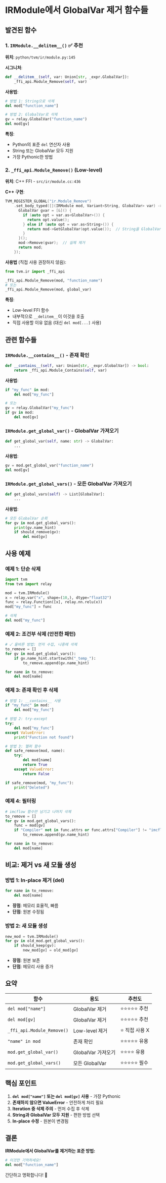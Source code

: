# IRModule에서 GlobalVar 제거 함수들

## 발견된 함수

### 1. `IRModule.__delitem__()` ✅ 추천

**위치**: `python/tvm/ir/module.py:145`

**시그니처**:
```python
def __delitem__(self, var: Union[str, _expr.GlobalVar]):
    _ffi_api.Module_Remove(self, var)
```

**사용법**:
```python
# 방법 1: String으로 삭제
del mod["function_name"]

# 방법 2: GlobalVar로 삭제
gv = relay.GlobalVar("function_name")
del mod[gv]
```

**특징**:
- Python의 표준 `del` 연산자 사용
- String 또는 GlobalVar 모두 지원
- 가장 Pythonic한 방법

### 2. `_ffi_api.Module_Remove()` (Low-level)

**위치**: C++ FFI - `src/ir/module.cc:436`

**C++ 구현**:
```cpp
TVM_REGISTER_GLOBAL("ir.Module_Remove")
    .set_body_typed([](IRModule mod, Variant<String, GlobalVar> var) -> IRModule {
      GlobalVar gvar = [&]() {
        if (auto opt = var.as<GlobalVar>()) {
          return opt.value();
        } else if (auto opt = var.as<String>()) {
          return mod->GetGlobalVar(opt.value());  // String을 GlobalVar로 변환
        }
      }();
      mod->Remove(gvar);  // 실제 제거
      return mod;
    });
```

**사용법** (직접 사용 권장하지 않음):
```python
from tvm.ir import _ffi_api

_ffi_api.Module_Remove(mod, "function_name")
# 또는
_ffi_api.Module_Remove(mod, global_var)
```

**특징**:
- Low-level FFI 함수
- 내부적으로 `__delitem__`이 이것을 호출
- 직접 사용할 이유 없음 (대신 `del mod[...]` 사용)

## 관련 함수들

### `IRModule.__contains__()` - 존재 확인

```python
def __contains__(self, var: Union[str, _expr.GlobalVar]) -> bool:
    return _ffi_api.Module_Contains(self, var)
```

**사용법**:
```python
if "my_func" in mod:
    del mod["my_func"]

# 또는
gv = relay.GlobalVar("my_func")
if gv in mod:
    del mod[gv]
```

### `IRModule.get_global_var()` - GlobalVar 가져오기

```python
def get_global_var(self, name: str) -> GlobalVar:
    ...
```

**사용법**:
```python
gv = mod.get_global_var("function_name")
del mod[gv]
```

### `IRModule.get_global_vars()` - 모든 GlobalVar 가져오기

```python
def get_global_vars(self) -> List[GlobalVar]:
    ...
```

**사용법**:
```python
# 모든 GlobalVar 순회
for gv in mod.get_global_vars():
    print(gv.name_hint)
    if should_remove(gv):
        del mod[gv]
```

## 사용 예제

### 예제 1: 단순 삭제

```python
import tvm
from tvm import relay

mod = tvm.IRModule()
x = relay.var("x", shape=(10,), dtype="float32")
func = relay.Function([x], relay.nn.relu(x))
mod["my_func"] = func

# 삭제
del mod["my_func"]
```

### 예제 2: 조건부 삭제 (안전한 패턴)

```python
# ✓ 올바른 방법: 먼저 수집, 나중에 삭제
to_remove = []
for gv in mod.get_global_vars():
    if gv.name_hint.startswith("_temp_"):
        to_remove.append(gv.name_hint)

for name in to_remove:
    del mod[name]
```

### 예제 3: 존재 확인 후 삭제

```python
# 방법 1: __contains__ 사용
if "my_func" in mod:
    del mod["my_func"]

# 방법 2: try-except
try:
    del mod["my_func"]
except ValueError:
    print("Function not found")

# 방법 3: 헬퍼 함수
def safe_remove(mod, name):
    try:
        del mod[name]
        return True
    except ValueError:
        return False

if safe_remove(mod, "my_func"):
    print("Deleted")
```

### 예제 4: 필터링

```python
# imcflow 함수만 남기고 나머지 삭제
to_remove = []
for gv in mod.get_global_vars():
    func = mod[gv]
    if "Compiler" not in func.attrs or func.attrs["Compiler"] != "imcflow":
        to_remove.append(gv.name_hint)

for name in to_remove:
    del mod[name]
```

## 비교: 제거 vs 새 모듈 생성

### 방법 1: In-place 제거 (del)
```python
for name in to_remove:
    del mod[name]
```
- **장점**: 메모리 효율적, 빠름
- **단점**: 원본 수정됨

### 방법 2: 새 모듈 생성
```python
new_mod = tvm.IRModule()
for gv in old_mod.get_global_vars():
    if should_keep(gv):
        new_mod[gv] = old_mod[gv]
```
- **장점**: 원본 보존
- **단점**: 메모리 사용 증가

## 요약

| 함수 | 용도 | 추천도 |
|------|------|--------|
| `del mod["name"]` | GlobalVar 제거 | ⭐⭐⭐⭐⭐ 추천 |
| `del mod[gv]` | GlobalVar 제거 | ⭐⭐⭐⭐⭐ 추천 |
| `_ffi_api.Module_Remove()` | Low-level 제거 | ⭐ 직접 사용 X |
| `"name" in mod` | 존재 확인 | ⭐⭐⭐⭐⭐ 유용 |
| `mod.get_global_var()` | GlobalVar 가져오기 | ⭐⭐⭐⭐ 유용 |
| `mod.get_global_vars()` | 모든 GlobalVar | ⭐⭐⭐⭐⭐ 필수 |

## 핵심 포인트

1. **`del mod["name"]` 또는 `del mod[gv]` 사용** - 가장 Pythonic
2. **존재하지 않으면 ValueError** - 안전하게 처리 필요
3. **Iteration 중 삭제 주의** - 먼저 수집 후 삭제
4. **String과 GlobalVar 모두 지원** - 편한 방법 선택
5. **In-place 수정** - 원본이 변경됨

## 결론

**IRModule에서 GlobalVar를 제거하는 표준 방법:**

```python
# 이것만 기억하세요!
del mod["function_name"]
```

간단하고 명확합니다! 🎯
